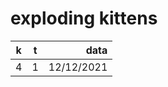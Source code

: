 # exploding kittens

| k        | t           | data  |
| ------------- |:-------------:| -----:|
| 4      | 1 | 12/12/2021 |
